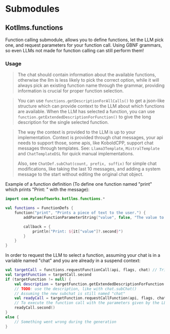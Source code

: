 # Submodules
## Kotllms.functions
Function calling submodule, allows you to define functions, let the LLM pick one, and request parameters for your function call. Using GBNF grammars, so even LLMs not made for function calling can still perform them!

### Usage
> The chat should contain information about the available functions, otherwise the llm is less likely to pick the correct option,
> while it will always pick an existing function name through the grammar, providing information is crucial for proper function selection.

> You can use `functions.getDescriptionForAllCalls()` to get a json-like structure which can provide context to the LLM about which functions are available.
> When the LLM has selected a function, you can use `function.getExtendedDescriptionForFunction()` to give the long description for the single selected function.

> The way the context is provided to the LLM is up to your implementation. Context is provided through chat messages, your api needs to support those,
> some apis, like KoboldCPP, support chat messages through templates. See: `Llama3Template`, `MistralTemplate` and `ChatTemplateDSL` for quick manual implementations.
>
> Also, see `ChatDef.subChat(count, prefix, suffix)` for simple chat modifications, like taking the last 10 messages, and adding a system message to the start without editing the original chat object.

Example of a function definition (To define one function named "print" which prints "Print: " with the message):
```kotlin
import com.mylosoftworks.kotllms.functions.*

val functions = FunctionDefs {
    function("print", "Prints a piece of text to the user.") {
        addParam(FunctionParameterString("value", false, "The value to print to the user"))

        callback = {
            println("Print: ${it["value"]?.second}")
        }
    }
}
```

In order to request the LLM to select a function, assuming your chat is in a variable named "chat" and you are already in a suspend context:
```kotlin
val targetCall = functions.requestFunctionCall(api, flags, chat) // Triple(raw response string, function object, throughts string)
val targetFunction = targetCall.second
if (targetFunction != null) {
    val description = targetFunction.getExtendedDescriptionForFunction() // The description with full info about the parameters
    // TODO: use the description, like with chat.subChat()
    // Assuming the new subchat is still named "chat"
    val readyCall = targetFunction.requestCallFunction(api, flags, chat) // Pair(raw response string, callable to finalize the call)
    // To execute the function call with the parameters given by the LLM
    readyCall.second()
}
else {
    // Something went wrong during the generation
}
```